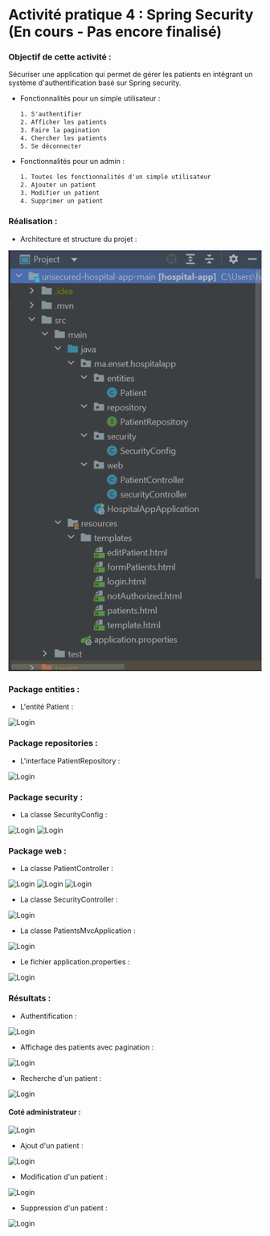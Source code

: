 # Activité pratique 4 : Spring Security (En cours - Pas encore finalisé)

### Objectif de cette activité :

Sécuriser une application qui permet de gérer les patients en intégrant un système d'authentification basé sur Spring security.
- Fonctionnalités pour un simple utilisateur :

      1. S'authentifier 
      2. Afficher les patients
      3. Faire la pagination
      4. Chercher les patients
      5. Se déconnecter

- Fonctionnalités pour un admin :

      1. Toutes les fonctionnalités d'un simple utilisateur
      2. Ajouter un patient
      3. Modifier un patient
      4. Supprimer un patient 

### Réalisation : 

- Architecture et structure du projet :

![Architecture](https://github.com/AghzerHousna12/All-Ressources-/blob/master/117.PNG)

### Package entities :
- L'entité Patient :

![Login](https://github.com/HousnaAghzer/All-Ressources-/blob/master/118.PNG)

### Package repositories :
- L'interface PatientRepository :

![Login](https://github.com/HousnaAghzer/All-Ressources-/blob/master/119.PNG)

### Package security :
- La classe SecurityConfig :

![Login](https://github.com/HousnaAghzer/All-Ressources-/blob/master/120.PNG)
![Login](https://github.com/HousnaAghzer/All-Ressources-/blob/master/121.PNG)

### Package web :
- La classe PatientController :

![Login](https://github.com/HousnaAghzer/All-Ressources-/blob/master/122.PNG)
![Login](https://github.com/HousnaAghzer/All-Ressources-/blob/master/123.PNG)
![Login](https://github.com/HousnaAghzer/All-Ressources-/blob/master/124.PNG)

- La classe SecurityController :

![Login](https://github.com/HousnaAghzer/All-Ressources-/blob/master/125.PNG)

- La classe PatientsMvcApplication :

![Login](https://github.com/HousnaAghzer/All-Ressources-/blob/master/126.PNG)

- Le fichier application.properties :

![Login](https://github.com/HousnaAghzer/All-Ressources-/blob/master/127.PNG)

### Résultats :
- Authentification :

![Login](https://github.com/HousnaAghzer/All-Ressources-/blob/master/104.PNG)

- Affichage des patients avec pagination :

![Login](https://github.com/HousnaAghzer/All-Ressources-/blob/master/105.PNG)

- Recherche d'un patient :

![Login](https://github.com/HousnaAghzer/All-Ressources-/blob/master/106.PNG)

#### Coté administrateur :

![Login](https://github.com/HousnaAghzer/All-Ressources-/blob/master/100.PNG)

- Ajout d'un patient :

![Login](https://github.com/HousnaAghzer/All-Ressources-/blob/master/101.PNG)

- Modification d'un patient :

![Login](https://github.com/HousnaAghzer/All-Ressources-/blob/master/102.PNG)

- Suppression d'un patient :

![Login](https://github.com/HousnaAghzer/All-Ressources-/blob/master/103.PNG)





